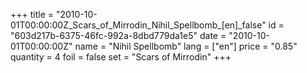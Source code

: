 +++
title = "2010-10-01T00:00:00Z_Scars_of_Mirrodin_Nihil_Spellbomb_[en]_false"
id = "603d217b-6375-46fc-992a-8dbd779da1e5"
date = "2010-10-01T00:00:00Z"
name = "Nihil Spellbomb"
lang = ["en"]
price = "0.85"
quantity = 4
foil = false
set = "Scars of Mirrodin"
+++
